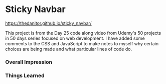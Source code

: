 # Sticky Navbar

https://thedanitor.github.io/sticky_navbar/

This project is from the Day 25 code along video from Udemy's 50 projects in 50 days series focused on web development. I have added some comments to the CSS and JavaScript to make notes to myself why certain choices are being made and what particular lines of code do.

### Overall Impression



### Things Learned

